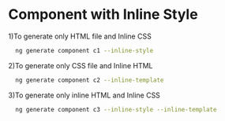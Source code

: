 
# Component with Inline Style



1)To generate only  HTML file and Inline CSS 

```bash
  ng generate component c1 --inline-style
```

2)To generate only  CSS file and Inline HTML 

```bash
  ng generate component c2 --inline-template
```
3)To generate only inline HTML  and Inline CSS 

```bash
  ng generate component c3 --inline-style --inline-template
```
